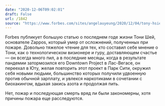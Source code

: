 ```yaml
---
date: "2020-12-06T09:02:01"
draft: False
url: /1842
source: "https://www.forbes.com/sites/angelauyeung/2020/12/04/tony-hsiehs-american-tragedy-the-self-destructive-last-months-of-the-zappos-visionary/?sh=30d89a984f22"
---
```


Forbes публикует большую статью о последнем годе жизни Тони Шей, основателе Zappos, который умер от осложнений, полученных при пожаре. Довольно тяжелое чтение для тех, кто составил себе мнение о Тони, как о технологическом визионере и гуру, доставляющем счастье — он всегда много пил, а в последние месяцы, когда в результате пандемии затормозился его Downtown Project в Лас-Вегасе, он переехал в Юту, желая повторить этот проект в Парк Сити, окружил себя новыми людьми, большинство которых получили удвоенную против обычной зарплату, и увлекся наркотиками в сочетании с биохакингом, вдыхая закись азота и продолжая пить. 

Нет, пожар и последующая смерть вряд ли были закономерны, хотя причины пожара еще расследуются.
